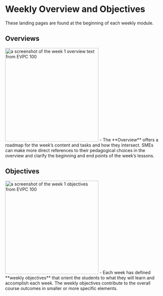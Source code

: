 # Weekly Overview and Objectives

These landing pages are found at the beginning of each 
weekly module. 

## Overviews

<img src="EVPC-100-Week-1-Overview.png" alt="a screenshot of the week 1 overview text from EVPC 100" width="300" thumbnail="true"/>
- The **Overview** offers a roadmap for the week’s
content and tasks and how they intersect. 
SMEs can make more direct references to their pedagogical 
choices in the overview and clarify the beginning and end 
points of the week’s lessons.

## Objectives

<img src="EVPC-100-Week-1-Objectives.png" alt="a screenshot of the week 1 objectives from EVPC 100" width="300" thumbnail="true"/>
- Each week has defined **weekly objectives** that orient the
students to what they will learn and accomplish each week. 
The weekly objectives contribute to the overall course 
outcomes in smaller or more specific elements. 


